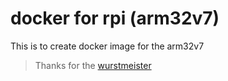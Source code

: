 
# docker for rpi (arm32v7)
This is to create docker image for the arm32v7 


> Thanks for the [wurstmeister](https://github.com/wurstmeister)